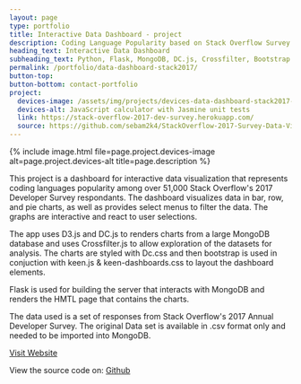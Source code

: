 ```yaml
---
layout: page
type: portfolio
title: Interactive Data Dashboard - project
description: Coding Language Popularity based on Stack Overflow Survey 2017 Results
heading_text: Interactive Data Dashboard
subheading_text: Python, Flask, MongoDB, DC.js, Crossfilter, Bootstrap 3, JavaScript
permalink: /portfolio/data-dashboard-stack2017/
button-top:
button-bottom: contact-portfolio
project:
  devices-image: /assets/img/projects/devices-data-dashboard-stack2017-devices-preview.png
  devices-alt: JavaScript calculator with Jasmine unit tests
  link: https://stack-overflow-2017-dev-survey.herokuapp.com/
  source: https://github.com/sebam2k4/StackOverflow-2017-Survey-Data-Visualization
---
```


{% include image.html file=page.project.devices-image alt=page.project.devices-alt title=page.description %}

This project is a dashboard for interactive data visualization that represents coding languages popularity among over 51,000 Stack Overflow's 2017 Developer Survey respondants. The dashboard visualizes data in bar, row, and pie charts, as well as provides select menus to filter the data. The graphs are interactive and react to user selections.

The app uses D3.js and DC.js to renders charts from a large MongoDB database and uses Crossfilter.js to allow exploration of the datasets for analysis. The charts are styled with Dc.css and then bootstrap is used in conjuction with keen.js & keen-dashboards.css to layout the dashboard elements.

Flask is used for building the server that interacts with MongoDB and renders the HMTL page that contains the charts.

The data used is a set of responses from Stack Overflow's 2017 Annual Developer Survey. The original Data set is available in .csv format only and needed to be imported into MongoDB.

<div class="button-visit-website">
  <a href="{{ page.project.link }}" target="_blank" title="External link - visit {{ page.project.link }}">Visit Website <i class="fa fa-external-link"></i></a>
</div>

View the source code on: [Github]({{page.project.source}})

